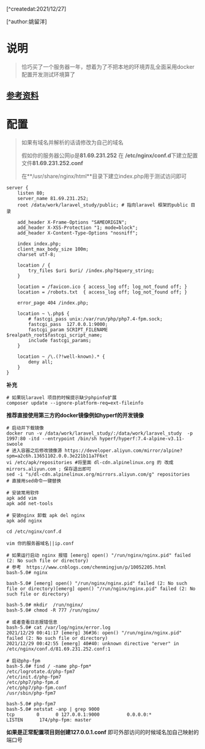 [^createdat:2021/12/27]

[^author:姚留洋]

# 说明

> 恰巧买了一个服务器一年，想着为了不把本地的环境弄乱全面采用docker配置开发测试环境算了

## [参考资料](https://www.cnblogs.com/jfaith/p/11991228.html)

# 配置

> 如果有域名并解析的话请修改为自己的域名
>
> 假如你的服务器公网ip是**81.69.231.252** 在 **/etc/nginx/conf.d**下建立配置文件**81.69.231.252.conf**
>
> 在**/usr/share/nginx/html**目录下建立index.php用于测试访问即可

```shell
server {
    listen 80;
    server_name 81.69.231.252;
    root /data/work/laravel_study/public; # 指向laravel 框架的public 目录

    add_header X-Frame-Options "SAMEORIGIN";
    add_header X-XSS-Protection "1; mode=block";
    add_header X-Content-Type-Options "nosniff";

    index index.php;
    client_max_body_size 100m;
    charset utf-8;

    location / {
        try_files $uri $uri/ /index.php?$query_string;
    }

    location = /favicon.ico { access_log off; log_not_found off; }
    location = /robots.txt  { access_log off; log_not_found off; }

    error_page 404 /index.php;

    location ~ \.php$ {
        # fastcgi_pass unix:/var/run/php/php7.4-fpm.sock;
        fastcgi_pass  127.0.0.1:9000;
        fastcgi_param SCRIPT_FILENAME $realpath_root$fastcgi_script_name;
        include fastcgi_params;
    }

    location ~ /\.(?!well-known).* {
        deny all;
    }
}

```

**补充**

```shell
# 如果玩laravel 项目的时候提示缺少phpinfo扩展
composer update --ignore-platform-req=ext-fileinfo
```

**推荐直接使用第三方的docker镜像例如hyperf的开发镜像**

```shell
# 启动并下载镜像
docker run -v /data/work/laravel_study/:/data/work/laravel_study  -p 1997:80 -itd --entrypoint /bin/sh hyperf/hyperf:7.4-alpine-v3.11-swoole
# 进入容器之后修改镜像源 https://developer.aliyun.com/mirror/alpine?spm=a2c6h.13651102.0.0.3e221b11a7F6xt
vi /etc/apk/repositories #将里面 dl-cdn.alpinelinux.org 的 改成 mirrors.aliyun.com ; 保存退出即可
sed -i "s/dl-cdn.alpinelinux.org/mirrors.aliyun.com/g" repositories   # 直接用sed命令一键替换

# 安装常用软件
apk add vim 
apk add net-tools

# 安装nginx 卸载 apk del nginx 
apk add nginx

cd /etc/nginx/conf.d 

vim 你的服务器域名||ip.conf

# 如果运行启动 nginx 报错 [emerg] open() "/run/nginx/nginx.pid" failed (2: No such file or directory)
# 参考  https://www.cnblogs.com/chenmingjun/p/10052205.html
bash-5.0# nginx

bash-5.0# [emerg] open() "/run/nginx/nginx.pid" failed (2: No such file or directory)[emerg] open() "/run/nginx/nginx.pid" failed (2: No such file or directory)

bash-5.0# mkdir  /run/nginx/
bash-5.0# chmod -R 777 /run/nginx/

# 或者查看日志报错信息
bash-5.0# cat /var/log/nginx/error.log
2021/12/29 00:41:17 [emerg] 36#36: open() "/run/nginx/nginx.pid" failed (2: No such file or directory)
2021/12/29 00:42:55 [emerg] 40#40: unknown directive "erver" in /etc/nginx/conf.d/81.69.231.252.conf:1

# 启动php-fpm
bash-5.0# find / -name php-fpm*
/etc/logrotate.d/php-fpm7
/etc/init.d/php-fpm7
/etc/php7/php-fpm.d
/etc/php7/php-fpm.conf
/usr/sbin/php-fpm7

bash-5.0# php-fpm7
bash-5.0# netstat -anp | grep 9000
tcp        0      0 127.0.0.1:9000          0.0.0.0:*               LISTEN      174/php-fpm: master 
```

**如果是正常配置项目则创建127.0.0.1.conf** 即可外部访问的时候域名加自己映射的端口号
